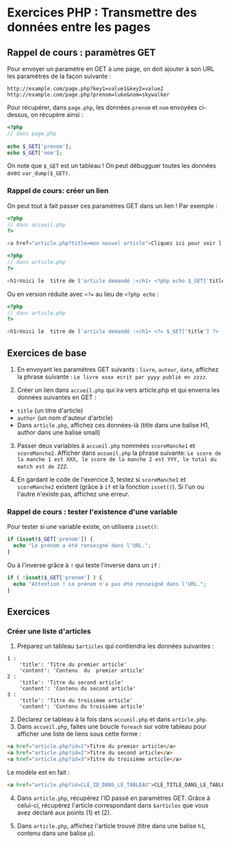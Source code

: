 # Exercices PHP : Transmettre des données entre les pages

## Rappel de cours : paramètres GET

Pour envoyer un paramètre en GET à une page, on doit ajouter à son URL les paramètres de la façon suivante :

```
http://example.com/page.php?key1=value1&key2=value2
http://example.com/page.php?prenom=luke&nom=skywalker
```

Pour récupérer, dans `page.php`, les données `prenom` et `nom` envoyées ci-dessus, on récupère ainsi :

```php
<?php
// dans page.php
  
echo $_GET['prenom'];
echo $_GET['nom'];
```

On note que `$_GET` est un tableau ! On peut débugguer toutes les données avec `var_dump($_GET)`.

### Rappel de cours: créer un lien

On peut tout à fait passer ces paramètres GET dans un lien ! Par exemple  :

```php
<?php
// dans accueil.php
?>

<a href="article.php?title=mon nouvel article">Cliquez ici pour voir l'article</a>
```

```php
<?php
// dans article.php
?>

<h1>Voici le  titre de l'article demandé :</h1> <?php echo $_GET['title'] ?>
```

Ou en  version réduite avec `<?=` au lieu de `<?php echo` : 
```php
<?php
// dans article.php
?>

<h1>Voici le  titre de l'article demandé :</h1> <?= $_GET['title'] ?>
```


## Exercices de base
1. En envoyant les paramètres GET suivants : `livre`, `auteur`, `date`, affichez la phrase suivante : `Le livre xxxx ecrit par yyyy publié en zzzz`.

2. Créer un lien dans `accueil.php` qui ira vers article.php et qui enverra les données suivantes en GET :
- `title` (un titre d'article)
- `author` (un nom d'auteur d'article)
- Dans `article.php`, affichez ces données-là (title dans une balise H1, author dans une balise small)

3. Passer deux variables à `accueil.php` nommées `scoreManche1` et `scoreManche2`. Afficher dans `accueil.php` la phrase suivante: `Le score de la manche 1 est XXX, le score de la manche 2 est YYY, le total du match est de ZZZ`.

4. En gardant le code de l'exercice 3, testez si `scoreManche1` et `scoreManche2` existent (grâce à `if` et la fonction `isset()`). Si l'un ou l'autre n'existe pas, affichez une erreur.


### Rappel de cours  : tester l'existence d'une variable

Pour tester si une variable existe, on utilisera `isset()`:

```php
if (isset($_GET['prenom']) {
  echo "Le prénom a été renseigné dans l'URL.";
}
```

Ou à l'inverse grâce à `!` qui teste l'inverse dans un `if` :

```php
if ( !isset($_GET['prenom'] ) {
  echo "Attention ! Le prénom n'a pas été renseigné dans l'URL.";
}
```

## Exercices

### Créer une liste d'articles

1. Préparez un tableau `$articles` qui contiendra les données suivantes :

```
1 :
    'title': 'Titre du premier article'
    'content': 'Contenu  du  premier article'
2 :
    'title': 'Titre du second article'
    'content': 'Contenu du second article'
3 :
    'title': 'Titre du troisième article'
    'content': 'Contenu du troisième article'
```

2. Déclarez ce  tableau à la fois dans `accueil.php` et dans `article.php`.
3. Dans `accueil.php`, faites une boucle `foreach` sur votre tableau pour afficher une liste de liens sous cette forme :

```html
<a href="article.php?id=1">Titre du premier article</a>
<a href="article.php?id=2">Titre du second article</a>
<a href="article.php?id=3">Titre du troisième article</a>
```

Le modèle est en fait :
```html
<a href="article.php?id=CLÉ_ID_DANS_LE_TABLEAU">CLÉ_TITLE_DANS_LE_TABLEAU</a>
```

4. Dans `article.php`, récupérez l'ID passé en paramètres GET. Grâce à celui-ci, récupérez l'article correspondant dans `$articles` que vous avez déclaré aux points (1) et (2).

5. Dans `article.php`, affichez l'article trouvé (titre dans une balise `h1`, contenu dans une balise `p`).
